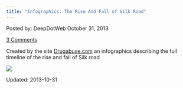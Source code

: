 ```yaml
---
title: "Infographics: The Rise And Fall of Silk Road"
---
```


<span>Posted by: DeepDotWeb </span>
<span>October 31, 2013</span>

<span><a href="https://g-i-r.github.io/deepdotweb/2013/10/31/infographics-the-rise-and-fall-of-silk-road/#comments">3 Comments</a></span>


<p>Created by the site <a href="http://drugabuse.com/">Drugabuse.com</a> an infographics describing the full timeline of the rise and fall of Silk road</p>

<img src="https://G-I-R.github.io/deepdotweb/imgs/2013/10/silkroadinfographics.jpg" />



Updated: 2013-10-31